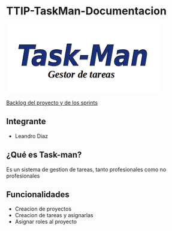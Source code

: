 # TTIP-TaskMan-Documentacion

![logo inicial](/logo.png) 


[Backlog del proyecto y de los sprints](https://trello.com/b/cNE6ncDl/task-man)

## Integrante
* Leandro Diaz

## ¿Qué es Task-man?
<p> Es un sistema de gestion de tareas, tanto profesionales como no profesionales </p>

## Funcionalidades
* Creacion de proyectos
* Creacion de tareas y asignarlas 
* Asignar roles al proyecto
